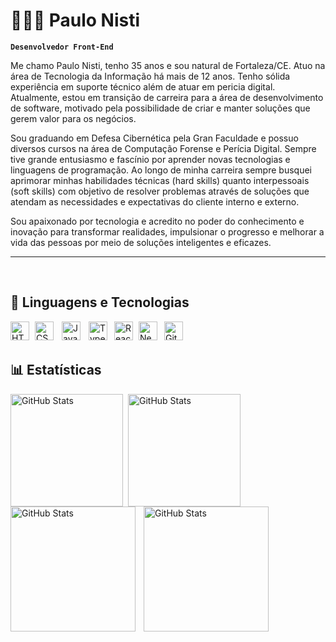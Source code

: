 # 👩🏻‍💻 Paulo Nisti

**`Desenvolvedor Front-End`**

Me chamo Paulo Nisti, tenho 35 anos e sou natural de Fortaleza/CE. Atuo na área de Tecnologia da Informação há mais de 12 anos. Tenho sólida experiência em suporte técnico além de atuar em pericia digital. Atualmente, estou em transição de carreira para a área de desenvolvimento de software, motivado pela possibilidade de criar e manter soluções que gerem valor para os negócios.

Sou graduando em Defesa Cibernética pela Gran Faculdade e possuo diversos cursos na área de Computação Forense e Perícia Digital. Sempre tive grande entusiasmo e fascínio por aprender novas tecnologias e linguagens de programação. Ao longo de minha carreira sempre busquei aprimorar minhas habilidades técnicas (hard skills) quanto interpessoais (soft skills) com objetivo de resolver problemas através de soluções que atendam as necessidades e expectativas do cliente interno e externo.

Sou apaixonado por tecnologia e acredito no poder do conhecimento e inovação para transformar realidades, impulsionar o progresso e melhorar a vida das pessoas por meio de soluções inteligentes e eficazes.

---

<br/>

## 🤖 Linguagens e Tecnologias

<img 
    align="left" 
    alt="HTML"
    title="HTML" 
    width="30px" 
    style="padding-right: 6px;" 
    src="https://cdn.jsdelivr.net/gh/devicons/devicon@latest/icons/html5/html5-original.svg" 
/>
<img 
    align="left" 
    alt="CSS" 
    title="CSS"
    width="30px" 
    style="padding-right: 10px;" 
    src="https://cdn.jsdelivr.net/gh/devicons/devicon@latest/icons/css3/css3-original.svg" 
/>
<img 
    align="left" 
    alt="JavaScript" 
    title="JavaScript"
    width="30px" 
    style="padding-right: 10px;" 
    src="https://cdn.jsdelivr.net/gh/devicons/devicon@latest/icons/javascript/javascript-original.svg" 
/>
<img 
    align="left" 
    alt="TypeScript"
    title="TypeScript" 
    width="30px" 
    style="padding-right: 8px;" 
    src="https://cdn.jsdelivr.net/gh/devicons/devicon@latest/icons/typescript/typescript-original.svg" 
/>
<img 
    align="left" 
    alt="React"
    title="React" 
    width="30px" 
    style="padding-right: 6px;" 
    src="https://cdn.jsdelivr.net/gh/devicons/devicon@latest/icons/react/react-original.svg" 
/>
<img 
    align="left" 
    alt="Next.js" 
    title="Next.js"
    width="30px" 
    style="padding-right: 8px;" 
    src="https://cdn.jsdelivr.net/gh/devicons/devicon@latest/icons/nextjs/nextjs-original.svg" 
/>
<img 
    align="left" 
    alt="Git" 
    title="Git"
    width="30px" 
    style="padding-right: 6px;" 
    src="https://cdn.jsdelivr.net/gh/devicons/devicon@latest/icons/git/git-original.svg" 
/>

<br/><br/>


## 📊 Estatísticas

<p>
  <img 
    align="left"
    fsdf
    alt="GitHub Stats" 
    height="180" 
    style="padding-right: 5px;" 
    src="https://github-readme-stats.vercel.app/api?username=Paulo-Nisti&show_icons=true&theme=tokyonight&include_all_commits=true&locale=pt-br" 
  />

<img 
      align="left" 
      alt="GitHub Stats" 
      height="180" 
      src="https://github-readme-stats.vercel.app/api/top-langs/?username=Paulo-Nisti&theme=tokyonight&layout=compact&custom_title=Linguagens&langs_count=7" 
  />

</p>

<p>
  <img 
    align="left" 
    alt="GitHub Stats" 
    height="200" 
    style="padding-right: 10px;" 
    src="https://github-readme-stats.vercel.app/api?username=Larissakich&show_icons=true&theme=tokyonight&include_all_commits=true&locale=pt-br" 
  />

<img 
      align="left" 
      alt="GitHub Stats" 
      height="200" 
      src="https://github-readme-stats.vercel.app/api/top-langs/?username=larissakich&theme=tokyonight&layout=compact&custom_title=Tecnologias&langs_count=9" 
  />

</p>
